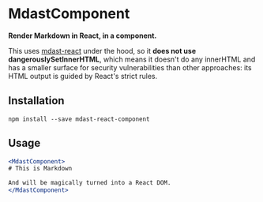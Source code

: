 # MdastComponent

**Render Markdown in React, in a component.**

This uses [mdast-react](https://github.com/mapbox/mdast-react)
under the hood, so it **does not use dangerouslySetInnerHTML**, which means
it doesn't do any innerHTML and has a smaller surface for security vulnerabilities
than other approaches: its HTML output is guided by React's strict rules.

## Installation

    npm install --save mdast-react-component

## Usage

```jsx
<MdastComponent>
# This is Markdown

And will be magically turned into a React DOM.
</MdastComponent>
```
